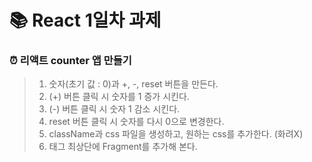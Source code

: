 # 📚 React 1일차 과제
### ⏰ 리액트 counter 앱 만들기
> 1. 숫자(초기 값 : 0)과 +, -, reset 버튼을 만든다.
> 2. (+) 버튼 클릭 시 숫자를 1 증가 시킨다.
> 3. (-) 버튼 클릭 시 숫자 1 감소 시킨다.
> 4. reset 버튼 클릭 시 숫자를 다시 0으로 변경한다.
> 5. className과 css 파일을 생성하고, 원하는 css를 추가한다. (화려X)
> 6. 태그 최상단에 Fragment를 추가해 본다.
